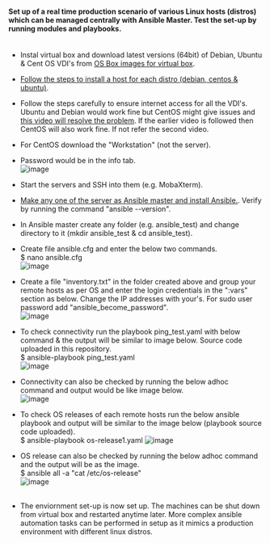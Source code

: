 #### Set up of a real time production scenario of various Linux hosts (distros) which can be managed centrally with Ansible Master. Test the set-up by running modules and playbooks. <br/><br/>

* Instal virtual box and download latest versions (64bit) of Debian, Ubuntu & Cent OS VDI's from [OS Box images for virtual box](https://www.osboxes.org/virtualbox-images/).<br/>
* [Follow the steps to install a host for each distro (debian, centos & ubuntu)](https://www.youtube.com/watch?v=pIKFxK2Gfnc). <br/>
* Follow the steps carefully to ensure internet access for all the VDI's. Ubuntu and Debian would work fine but CentOS might give issues and [this video will resolve the problem](https://www.youtube.com/watch?v=IxookDRgOZM). If the earlier video is followed then CentOS will also work fine. If not refer the second video.<br/>
* For CentOS download the "Workstation" (not the server). <br/>
* Password would be in the info tab. <br/>
  ![image](https://user-images.githubusercontent.com/92582005/208136867-87caf7e4-2a5f-4be1-a595-79d2ac220ba1.png) <br/>
* Start the servers and SSH into them (e.g. MobaXterm). <br/>
* [Make any one of the server as Ansible master and install Ansible.](https://docs.ansible.com/ansible/latest/installation_guide/installation_distros.html). Verify by running the command "ansible --version".<br/>
* In Ansible master create any folder (e.g. ansible_test) and change directory to it (mkdir ansible_test & cd ansible_test). <br/>
* Create file ansible.cfg and enter the below two commands. <br/>
  $ nano ansible.cfg <br/>
  ![image](https://user-images.githubusercontent.com/92582005/208138868-12cabb61-3000-4c94-9ea0-b54a11e56eef.png) <br/>
* Create a file "inventory.txt" in the folder created above and group your remote hosts as per OS and enter the login credentials in the ":vars" section as below. Change the IP addresses with your's. For sudo user password add "ansible_become_password".<br/>
  ![image](https://user-images.githubusercontent.com/92582005/208139334-46812457-afc2-4931-b9d9-a90699aa44b9.png)<br/>
* To check connectivity run the playbook ping_test.yaml with below command & the output will be similar to image below. Source code uploaded in this repository.<br/>
  $ ansible-playbook ping_test.yaml <br/>
  ![image](https://user-images.githubusercontent.com/92582005/208140659-e4268175-6aab-48b0-9b44-a8edcb32eee0.png) <br/>
* Connectivity can also be checked by running the below adhoc command and output would be like image below. <br/>
  ![image](https://user-images.githubusercontent.com/92582005/208140985-8fedc77d-18e5-4462-8b62-d5cd151ded9b.png) <br/>
* To check OS releases of each remote hosts run the below ansible playbook and output will be similar to the image below (playbook source code uploaded). <br/>
  $ ansible-playbook os-release1.yaml
  ![image](https://user-images.githubusercontent.com/92582005/208141323-ea01b920-f23f-4cf1-9d93-ad0dab9fb98c.png) <br/>
* OS release can also be checked by running the below adhoc command and the output will be as the image. <br/>
  $ ansible all -a "cat /etc/os-release" <br/>
  ![image](https://user-images.githubusercontent.com/92582005/208141930-703fad0e-8e51-49c7-b900-05ba0830765c.png) <br/><br/>

* The enviornment set-up is now set up. The machines can be shut down from virtual box and restarted anytime later. More complex ansible automation tasks can be performed in setup as it mimics a production environment with different linux distros. <br/>
